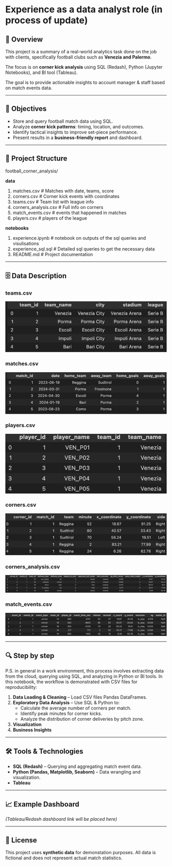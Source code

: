 # Experience as a data analyst role (in process of update)

## 📌 Overview

This project is a summary of a real-world analytics task done on the job with clients, specifically football clubs such as **Venezia and Palermo**.  

The focus is on **corner kick analysis** using SQL (Redash), Python (Jupyter Notebooks), and BI tool (Tableau).  

The goal is to provide actionable insights to account manager & staff based on match events data.

---

## 🎯 Objectives

- Store and query football match data using SQL.
- Analyze **corner kick patterns**: timing, location, and outcomes.
- Identify tactical insights to improve set-piece performance.
- Present results in a **business-friendly report** and dashboard.

---

## 📂 Project Structure

football_corner_analysis/

**data**
1. matches.csv # Matches with date, teams, score
2. corners.csv # Corner kick events with coordinates
3. teams.csv # Team list with league info
4. corners_analysis.csv # Full info on corners
5. match_events.csv # events that happened in matches
6. players.csv # players of the league

**notebooks**
1. experience.ipynb # notebook on outputs of the sql queries and visulisations
2. experience_sql.sql # Detailed sql queries to get the necessary data
3. README.md # Project documentation

---

## 🗄 Data Description

### **teams.csv**

![teams table](images/teams.png)

### **matches.csv**

![matches table](images/matches.png)

### **players.csv**

![players table](images/players.png)

### **corners.csv**

![corners table](images/corners.png)

### **corners_analysis.csv**

![corners_analysis table](images/corners_analysis.png)

### **match_events.csv**

![match_events table](images/match_events.png)


---

## 🔍 Step by step

P.S. in general in a work environment, this process involves extracting data from the cloud, querying using SQL, and analyzing in Python or BI tools. In this notebook, the workflow is demonstrated with CSV files for reproducibility: 

1. **Data Loading & Cleaning** – Load CSV files Pandas DataFrames.
2. **Exploratory Data Analysis** – Use SQL & Python to:
   - Calculate the average number of corners per match.
   - Identify peak minutes for corner kicks.
   - Analyze the distribution of corner deliveries by pitch zone.
3. **Visualization**
4. **Business Insights**

---

## 🛠 Tools & Technologies
- **SQL (Redash)** – Querying and aggregating match event data.
- **Python (Pandas, Matplotlib, Seaborn)** – Data wrangling and visualization.
- **Tableau**

---

## 📈 Example Dashboard

*(Tableau/Redash dashboard link will be placed here)*

---

## 📜 License

This project uses **synthetic data** for demonstation purposes. All data is fictional and does not represent actual match statistics.

